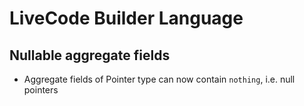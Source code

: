 # LiveCode Builder Language
## Nullable aggregate fields
* Aggregate fields of Pointer type can now contain `nothing`, 
  i.e. null pointers
